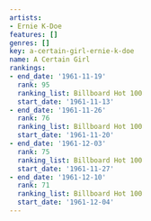 ```yaml
---
artists:
- Ernie K-Doe
features: []
genres: []
key: a-certain-girl-ernie-k-doe
name: A Certain Girl
rankings:
- end_date: '1961-11-19'
  rank: 95
  ranking_list: Billboard Hot 100
  start_date: '1961-11-13'
- end_date: '1961-11-26'
  rank: 76
  ranking_list: Billboard Hot 100
  start_date: '1961-11-20'
- end_date: '1961-12-03'
  rank: 75
  ranking_list: Billboard Hot 100
  start_date: '1961-11-27'
- end_date: '1961-12-10'
  rank: 71
  ranking_list: Billboard Hot 100
  start_date: '1961-12-04'
---
```



